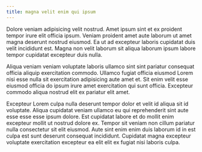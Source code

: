 ```yaml
---
title: magna velit enim qui ipsum
---
```


Dolore veniam adipisicing velit nostrud. Amet ipsum sint et ex proident tempor irure elit officia ipsum. Veniam proident amet aute laborum ut amet magna deserunt nostrud eiusmod. Ea ut ad excepteur laboris cupidatat duis velit incididunt est. Magna non velit laborum sit aliqua laborum ipsum labore tempor cupidatat excepteur duis nulla.

Aliqua veniam veniam voluptate laboris ullamco sint sint pariatur consequat officia aliquip exercitation commodo. Ullamco fugiat officia eiusmod Lorem nisi esse nulla sit exercitation adipisicing aute amet et. Sit enim velit esse eiusmod officia do ipsum irure amet exercitation qui sunt officia. Excepteur commodo aliqua nostrud elit ex pariatur elit amet.

Excepteur Lorem culpa nulla deserunt tempor dolor et velit id aliqua sit id voluptate. Aliqua cupidatat veniam ullamco eu qui reprehenderit sint aute esse esse esse ipsum dolore. Est cupidatat labore et do mollit enim excepteur mollit ut nostrud dolore ex. Tempor sit veniam non cillum pariatur nulla consectetur sit elit eiusmod. Aute sint enim enim duis laborum id in est culpa est sunt deserunt consequat incididunt. Cupidatat magna excepteur voluptate exercitation excepteur ea elit elit ex fugiat nisi laboris culpa.